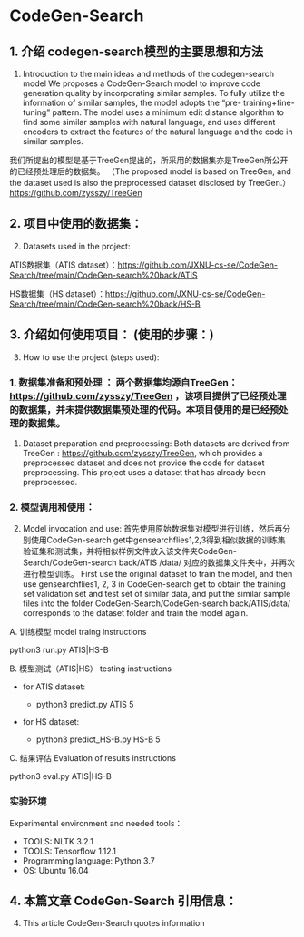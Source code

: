 # CodeGen-Search

## 1. 介绍 codegen-search模型的主要思想和方法
1. Introduction to the main ideas and methods of the codegen-search model
We proposes a CodeGen-Search model to improve code generation quality by incorporating similar samples. To fully utilize the information of similar samples, the model adopts the “pre- training+fine-tuning” pattern. The model uses a minimum edit distance algorithm to find some similar samples with natural language, and uses different encoders to extract the features of the natural language and the code in similar samples.

我们所提出的模型是基于TreeGen提出的，所采用的数据集亦是TreeGen所公开的已经预处理后的数据集。 （The proposed model is based on TreeGen, and the dataset used is also the preprocessed dataset disclosed by TreeGen.）https://github.com/zysszy/TreeGen

## 2. 项目中使用的数据集：
2. Datasets used in the project:

ATIS数据集（ATIS dataset）：https://github.com/JXNU-cs-se/CodeGen-Search/tree/main/CodeGen-search%20back/ATIS

HS数据集（HS dataset）：https://github.com/JXNU-cs-se/CodeGen-Search/tree/main/CodeGen-search%20back/HS-B


## 3. 介绍如何使用项目：  (使用的步骤：)
3. How to use the project (steps used):
### 1. 数据集准备和预处理 ： 两个数据集均源自TreeGen：https://github.com/zysszy/TreeGen ，该项目提供了已经预处理的数据集，并未提供数据集预处理的代码。本项目使用的是已经预处理的数据集。 
1. Dataset preparation and preprocessing: Both datasets are derived from TreeGen : https://github.com/zysszy/TreeGen, which provides a preprocessed dataset and does not provide the code for dataset preprocessing. This project uses a dataset that has already been preprocessed.

### 2. 模型调用和使用： 
2. Model invocation and use:
首先使用原始数据集对模型进行训练，然后再分别使用CodeGen-search get中gensearchflies1,2,3得到相似数据的训练集 验证集和测试集，并将相似样例文件放入该文件夹CodeGen-Search/CodeGen-search back/ATIS
/data/ 对应的数据集文件夹中，并再次进行模型训练。
First use the original dataset to train the model, and then use gensearchflies1, 2, 3 in CodeGen-search get to obtain the training set validation set and test set of similar data, and put the similar sample files into the folder CodeGen-Search/CodeGen-search back/ATIS/data/ corresponds to the dataset folder and train the model again.

A. 训练模型
model traing instructions

python3 run.py ATIS|HS-B

B. 模型测试（ATIS|HS）
testing instructions
- for ATIS dataset:
    - python3 predict.py ATIS 5   

- for HS dataset:
    - python3 predict_HS-B.py HS-B 5

C. 结果评估
Evaluation of results instructions

python3 eval.py ATIS|HS-B

### 实验环境
Experimental environment and needed tools：

- TOOLS: NLTK 3.2.1
- TOOLS: Tensorflow 1.12.1
- Programming language: Python 3.7
- OS: Ubuntu 16.04 

    
## 4. 本篇文章 CodeGen-Search  引用信息：
4. This article CodeGen-Search quotes information

 
 


